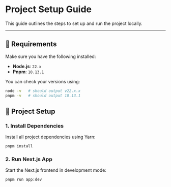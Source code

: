 # Project Setup Guide

This guide outlines the steps to set up and run the project locally.

---

## 🧱 Requirements

Make sure you have the following installed:

- **Node.js**: `22.x`
- **Pnpm**: `10.13.1`

You can check your versions using:

```bash
node -v   # should output v22.x.x
pnpm -v   # should output 10.13.1
```

## 🚀 Project Setup

### 1. Install Dependencies

Install all project dependencies using Yarn:

```bash
pnpm install
```

### 2. Run Next.js App

Start the Next.js frontend in development mode:

```bash
pnpm run app:dev
```
